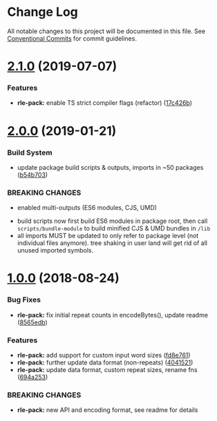 # Change Log

All notable changes to this project will be documented in this file.
See [Conventional Commits](https://conventionalcommits.org) for commit guidelines.

# [2.1.0](https://github.com/thi-ng/umbrella/compare/@thi.ng/rle-pack@2.0.6...@thi.ng/rle-pack@2.1.0) (2019-07-07)

### Features

* **rle-pack:** enable TS strict compiler flags (refactor) ([17c426b](https://github.com/thi-ng/umbrella/commit/17c426b))

# [2.0.0](https://github.com/thi-ng/umbrella/compare/@thi.ng/rle-pack@1.0.8...@thi.ng/rle-pack@2.0.0) (2019-01-21)

### Build System

* update package build scripts & outputs, imports in ~50 packages ([b54b703](https://github.com/thi-ng/umbrella/commit/b54b703))

### BREAKING CHANGES

* enabled multi-outputs (ES6 modules, CJS, UMD)

- build scripts now first build ES6 modules in package root, then call
  `scripts/bundle-module` to build minified CJS & UMD bundles in `/lib`
- all imports MUST be updated to only refer to package level
  (not individual files anymore). tree shaking in user land will get rid of
  all unused imported symbols.

<a name="1.0.0"></a>
# [1.0.0](https://github.com/thi-ng/umbrella/compare/@thi.ng/rle-pack@0.2.24...@thi.ng/rle-pack@1.0.0) (2018-08-24)

### Bug Fixes

* **rle-pack:** fix initial repeat counts in encodeBytes(), update readme ([8565edb](https://github.com/thi-ng/umbrella/commit/8565edb))

### Features

* **rle-pack:** add support for custom input word sizes ([fd8e761](https://github.com/thi-ng/umbrella/commit/fd8e761))
* **rle-pack:** further update data format (non-repeats) ([4041521](https://github.com/thi-ng/umbrella/commit/4041521))
* **rle-pack:** update data format, custom repeat sizes, rename fns ([694a253](https://github.com/thi-ng/umbrella/commit/694a253))

### BREAKING CHANGES

* **rle-pack:** new API and encoding format, see readme
for details
